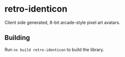 # retro-identicon

Client side generated, 8-bit arcade-style pixel art avatars.

## Building

Run `nx build retro-identicon` to build the library.
